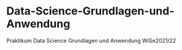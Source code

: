 # Data-Science-Grundlagen-und-Anwendung
 Praktikum Data Science Grundlagen und Anwendung WiSe2021/22
